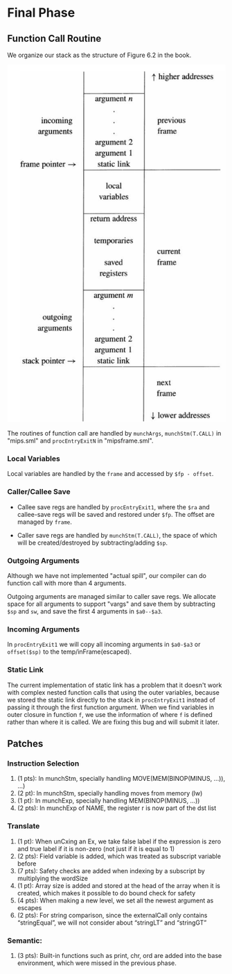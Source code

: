 Final Phase
===

## Function Call Routine
We organize our stack as the structure of Figure 6.2 in the book. 

![stack structure](stack-struct.png) 

The routines of function call are handled by `munchArgs`, `munchStm(T.CALL)` in "mips.sml" and `procEntryExitN` in "mipsframe.sml".

### Local Variables
Local variables are handled by the `frame` and accessed by `$fp - offset`.

### Caller/Callee Save
- Callee save regs are handled by `procEntryExit1`, where the `$ra` and callee-save regs will be saved and restored under `$fp`.
The offset are managed by `frame`.

- Caller save regs are handled by `munchStm(T.CALL)`, the space of which will be created/destroyed by subtracting/adding `$sp`.

### Outgoing Arguments
Although we have not implemented "actual spill", our compiler can do function call with more than 4 arguments.

Outgoing arguments are managed similar to caller save regs.
We allocate space for all arguments to support "vargs" and save them by subtracting `$sp` and `sw`, and save the first 4 arguments in `$a0--$a3`.

### Incoming Arguments
In `procEntryExit1` we will copy all incoming arguments in `$a0-$a3` or `offset($sp)` to the temp/inFrame(escaped).

### Static Link
The current implementation of static link has a problem that it doesn't work with complex nested function calls that using the outer variables, 
because we stored the static link directly to the stack in `procEntryExit1` instead of passing it through the first function argument. When we find variables in outer closure in function `f`, we use the information of where `f` is defined rather than where it is called. We are fixing this bug and will submit it later.

## Patches
### Instruction Selection
1. (1 pts): In munchStm, specially handling MOVE(MEM(BINOP(MINUS, …)), …)
2. (2 pt): In munchStm, specially handling moves from memory (lw)
3. (1 pt): In munchExp, specially handling MEM(BINOP(MINUS, …))
4. (2 pts): In munchExp of NAME, the register r is now part of the dst list

### Translate
1. (1 pt): When unCxing an Ex, we take false label if the expression is zero and true label if it is non-zero (not just if it is equal to 1)
2. (2 pts): Field variable is added, which was treated as subscript variable before
3. (7 pts): Safety checks are added when indexing by a subscript by multiplying the wordSize
4. (1 pt): Array size is added and stored at the head of the array when it is created, which makes it possible to do bound check for safety
5. (4 pts): When making a new level, we set all the newest argument as escapes
6. (2 pts): For string comparison, since the externalCall only contains “stringEqual”, we will not consider about “stringLT” and “stringGT”

### Semantic:
1. (3 pts): Built-in functions such as print, chr, ord are added into the base environment, which were missed in the previous phase.
